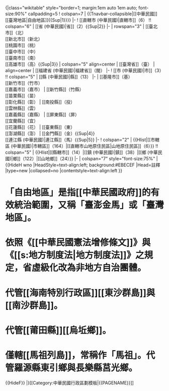 {|class="wikitable" style="border=1; margin:1em auto 1em auto; font-size:90%" callpadding=5
! colspan=7 | {{Tnavbar-collapsible|[[中華民國]][[臺灣地區|自由地區]]{{Sup|1}}}}
|-
! [[直轄市 (中華民國)|直轄市]]（6） !! colspan="6" | [[省 (中華民國)|省]]（2）{{Sup|2}}
|-
| rowspan="3" | [[臺北市]]（北）<br>[[新北市]]（新北）<br>[[桃園市]]（桃）<br>[[臺中市]]（中）<br>[[臺南市]]（南）<br>[[高雄市]]（高）{{Sup|3}}
| colspan="5" align=center | [[臺灣省]]（臺） 
| align=center | [[福建省 (中華民國)|福建省]]（閩）
|-
! [[市 (中華民國)|市]]（3） !! colspan="5" | [[縣 (中華民國)|縣]]（13）
|-
| [[基隆市]]（基）<br>[[新竹市]]（竹市）<br>[[嘉義市]]（嘉市）
| [[新竹縣]]（竹縣）<br>[[苗栗縣]]（苗）<br>[[彰化縣]]（彰）
| [[南投縣]]（投）<br>[[雲林縣]]（雲）<br>[[嘉義縣]]（嘉縣）
| [[屏東縣]]（屏）<br>[[宜蘭縣]]（宜） <br>[[花蓮縣]]（花）
| [[臺東縣]]（東）<br>[[澎湖縣]]（澎） 
| [[金門縣]]（金）{{Sup|4}}<br>[[連江縣 (中華民國)|連江縣]]（馬）{{Sup|5}}
|-
! colspan="2" | {{Hlist|[[市轄區 (中華民國)|市轄區]]（164）|[[直轄市山地原住民區|山地原住民區]]（6）}} !! colspan="5" | {{Hlist|[[縣轄市]]（14）|[[鎮 (中華民國)|鎮]]（38）|[[鄉 (中華民國)|鄉]]（122）|[[山地鄉]]（24）}}
|-
| colspan="7" style="font-size:75%" |
 {{HideH wno |HeadStyle=text-align:left; background:#EBECEF |Head=註釋 |type=new |collapsed=no |contentstyle=text-align:left }}
# 「自由地區」是指[[中華民國政府]]的有效統治範圍，又稱「臺澎金馬」或「臺灣地區」。
# 依照《[[中華民國憲法增修條文]]》與《[[s:地方制度法|地方制度法]]》之規定，省虛級化改為非地方自治團體。
# 代管[[海南特別行政區]][[東沙群島]]與[[南沙群島]]。
# 代管[[莆田縣]][[烏坵鄉]]。
# 僅轄[[馬祖列島]]，常稱作「馬祖」。代管羅源縣東引鄉與長樂縣莒光鄉。
 {{HideF}}
|}<noinclude>[[Category:中華民國行政區劃模板|{{PAGENAME}}]]</noinclude>